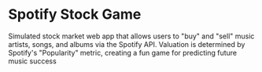 # Spotify Stock Game
Simulated stock market web app that allows users to "buy" and "sell" music artists, songs, and albums via the Spotify API. Valuation is determined by Spotify's "Popularity" metric, creating a fun game for predicting future music success

